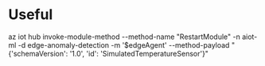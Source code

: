 # Useful

az iot hub invoke-module-method --method-name "RestartModule" -n aiot-ml -d edge-anomaly-detection -m '$edgeAgent' --method-payload "{'schemaVersion': '1.0', 'id': 'SimulatedTemperatureSensor'}"
